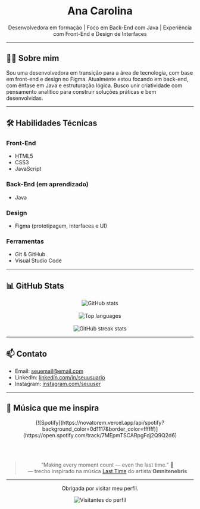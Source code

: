 <h1 align="center">Ana Carolina</h1>

<p align="center">
  Desenvolvedora em formação | Foco em Back-End com Java | Experiência com Front-End e Design de Interfaces
</p>

---

## 👩‍💻 Sobre mim

Sou uma desenvolvedora em transição para a área de tecnologia, com base em front-end e design no Figma. Atualmente estou focando em back-end, com ênfase em Java e estruturação lógica. Busco unir criatividade com pensamento analítico para construir soluções práticas e bem desenvolvidas.

---

## 🛠️ Habilidades Técnicas

### Front-End
- HTML5  
- CSS3  
- JavaScript  

### Back-End (em aprendizado)
- Java  

### Design
- Figma (prototipagem, interfaces e UI)  

### Ferramentas
- Git & GitHub  
- Visual Studio Code  

---

## 📊 GitHub Stats

<p align="center">
  <img src="https://github-readme-stats.vercel.app/api?username=SEUUSUARIO&show_icons=true&theme=default&count_private=true" alt="GitHub stats" />
  <br><br>
  <img src="https://github-readme-stats.vercel.app/api/top-langs/?username=SEUUSUARIO&layout=compact&theme=default" alt="Top languages" />
  <br><br>
  <img src="https://streak-stats.demolab.com?user=SEUUSUARIO&theme=default" alt="GitHub streak stats" />
</p>

---

## 📫 Contato

- Email: seuemail@email.com  
- LinkedIn: [linkedin.com/in/seuusuario](https://linkedin.com/in/seuusuario)  
- Instagram: [instagram.com/seuuser](https://instagram.com/seuuser)  

---

## 🎵 Música que me inspira

<div align="center">
  [![Spotify](https://novatorem.vercel.app/api/spotify?background_color=0d1117&border_color=ffffff)](https://open.spotify.com/track/7MEpmTSCARpgFdj2Q9Q2d6)
  
  <br><br>
  
  > “Making every moment count — even the last time.” 🎵  
  > — trecho inspirado na música [Last Time](https://open.spotify.com/track/7MEpmTSCARpgFdj2Q9Q2d6) do artista **Omnitenebris**
</div>

---

<p align="center">
  Obrigada por visitar meu perfil.
</p>

<p align="center">
  <img src="https://visitor-badge.laobi.icu/badge?page_id=SEUUSUARIO" alt="Visitantes do perfil" />
</p>
